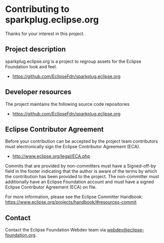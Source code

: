 # Contributing to sparkplug.eclipse.org

Thanks for your interest in this project.

## Project description

sparkplug.eclipse.org is a project to regroup assets for the Eclipse Foundation look and feel. 

* https://github.com/EclipseFdn/sparkplug.eclipse.org

## Developer resources

The project maintains the following source code repositories

* https://github.com/EclipseFdn/sparkplug.eclipse.org

## Eclipse Contributor Agreement

Before your contribution can be accepted by the project team contributors must
electronically sign the Eclipse Contributor Agreement (ECA).

* http://www.eclipse.org/legal/ECA.php

Commits that are provided by non-committers must have a Signed-off-by field in
the footer indicating that the author is aware of the terms by which the
contribution has been provided to the project. The non-committer must
additionally have an Eclipse Foundation account and must have a signed Eclipse
Contributor Agreement (ECA) on file.

For more information, please see the Eclipse Committer Handbook:
https://www.eclipse.org/projects/handbook/#resources-commit

## Contact

Contact the Eclipse Foundation Webdev team via webdev@eclipse-foundation.org.
